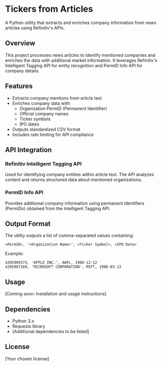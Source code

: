# Tickers from Articles

A Python utility that extracts and enriches company information from news articles using Refinitiv's APIs.

## Overview

This project processes news articles to identify mentioned companies and enriches the data with additional market information. It leverages Refinitiv's Intelligent Tagging API for entity recognition and PermID Info API for company details.

## Features

- Extracts company mentions from article text
- Enriches company data with:
  - Organization PermID (Permanent Identifier)
  - Official company names
  - Ticker symbols
  - IPO dates
- Outputs standardized CSV format
- Includes rate limiting for API compliance

## API Integration

### Refinitiv Intelligent Tagging API
Used for identifying company entities within article text. The API analyzes content and returns structured data about mentioned organizations.

### PermID Info API
Provides additional company information using permanent identifiers (PermIDs) obtained from the Intelligent Tagging API.

## Output Format

The utility outputs a list of comma-separated values containing:
```
<PermID>, '<Organization Name>', <Ticker Symbol>, <IPO Date>
```

Example:
```
4295905573, 'APPLE INC.', AAPL, 1980-12-12
4295907168, 'MICROSOFT CORPORATION', MSFT, 1986-03-13
```

## Usage

[Coming soon: Installation and usage instructions]

## Dependencies

- Python 3.x
- Requests library
- [Additional dependencies to be listed]

## License

[Your chosen license]
